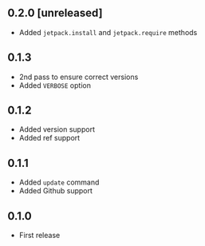 ## 0.2.0 [unreleased]

- Added `jetpack.install` and `jetpack.require` methods

## 0.1.3

- 2nd pass to ensure correct versions
- Added `VERBOSE` option

## 0.1.2

- Added version support
- Added ref support

## 0.1.1

- Added `update` command
- Added Github support

## 0.1.0

- First release
